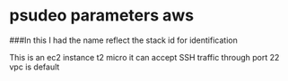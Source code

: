 # psudeo parameters aws

###In this I had the name reflect the stack id for identification 

This is an ec2 instance t2 micro it can accept SSH traffic through port 22 
vpc is default 
